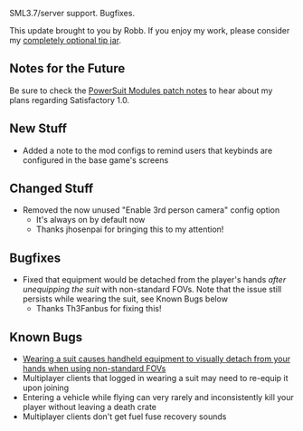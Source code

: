 SML3.7/server support. Bugfixes.




This update brought to you by Robb.
If you enjoy my work, please consider my [completely optional tip jar](https://ko-fi.com/robb4).

## Notes for the Future

Be sure to check the [PowerSuit Modules patch notes](https://ficsit.app/mod/ArmorModules) to hear about my plans regarding Satisfactory 1.0.

## New Stuff

- Added a note to the mod configs to remind users that keybinds are configured in the base game's screens

## Changed Stuff

- Removed the now unused "Enable 3rd person camera" config option
  - It's always on by default now
  - Thanks jhosenpai for bringing this to my attention!

## Bugfixes

- Fixed that equipment would be detached from the player's hands _after unequipping the suit_ with non-standard FOVs. Note that the issue still persists while wearing the suit, see Known Bugs below
  - Thanks Th3Fanbus for fixing this!

## Known Bugs

- [Wearing a suit causes handheld equipment to visually detach from your hands when using non-standard FOVs](https://github.com/budak7273/ArmorModules/issues/40)
- Multiplayer clients that logged in wearing a suit may need to re-equip it upon joining
- Entering a vehicle while flying can very rarely and inconsistently kill your player without leaving a death crate
- Multiplayer clients don't get fuel fuse recovery sounds
